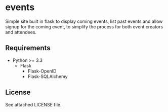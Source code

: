 events
======

Simple site built in flask to display coming events, list past events and allow signup for the coming event, to simplify the process for both event creators and attendees.

Requirements
---------------
* Python >= 3.3
  * Flask
    * Flask-OpenID
    * Flask-SQLAlchemy

License
---------------
See attached LICENSE file.

